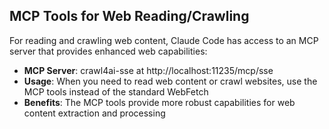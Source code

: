 ## MCP Tools for Web Reading/Crawling

For reading and crawling web content, Claude Code has access to an MCP server that provides enhanced web capabilities:

- **MCP Server**: crawl4ai-sse at http://localhost:11235/mcp/sse
- **Usage**: When you need to read web content or crawl websites, use the MCP tools instead of the standard WebFetch
- **Benefits**: The MCP tools provide more robust capabilities for web content extraction and processing
